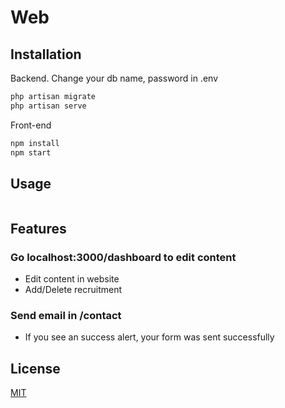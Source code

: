 # Web


## Installation

Backend.
Change your db name, password in .env

```bash
php artisan migrate
php artisan serve

```
Front-end 
```bash
npm install
npm start
```

## Usage

```python

```

## Features
### Go localhost:3000/dashboard to edit content
- Edit content in website
- Add/Delete recruitment 
### Send email in /contact
- If you see an success alert, your form was sent successfully

## License

[MIT](https://choosealicense.com/licenses/mit/)
